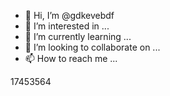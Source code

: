 - 👋 Hi, I’m @gdkevebdf
- 👀 I’m interested in ...
- 🌱 I’m currently learning ...
- 💞️ I’m looking to collaborate on ...
- 📫 How to reach me ...

<!---
gdkevebdf/gdkevebdf is a ✨ special ✨ repository because its `README.md` (this file) appears on your GitHub profile.
You can click the Preview link to take a look at your changes.
--->17453564
